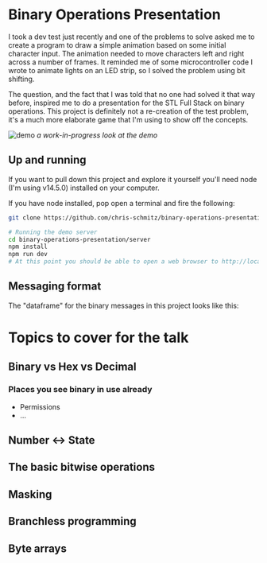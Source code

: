 # Binary Operations Presentation

I took a dev test just recently and one of the problems to solve asked me to create a program to draw a simple animation based on some initial character input. The animation needed to move characters left and right across a number of frames. It reminded me of some microcontroller code I wrote to animate lights on an LED strip, so I solved the problem using bit shifting.

The question, and the fact that I was told that no one had solved it that way before, inspired me to do a presentation for the STL Full Stack on binary operations. This project is definitely not a re-creation of the test problem, it's a much more elaborate game that I'm using to show off the concepts.

![demo](./readme_attachments/player-movement.gif)
_a work-in-progress look at the demo_

## Up and running

If you want to pull down this project and explore it yourself you'll need node (I'm using v14.5.0) installed on your computer.

If you have node installed, pop open a terminal and fire the following:

```bash
git clone https://github.com/chris-schmitz/binary-operations-presentation.git

# Running the demo server
cd binary-operations-presentation/server
npm install
npm run dev
# At this point you should be able to open a web browser to http://localhost:3001
```

## Messaging format

The "dataframe" for the binary messages in this project looks like this:

# Topics to cover for the talk

## Binary vs Hex vs Decimal

### Places you see binary in use already

- Permissions
- ...

## Number <-> State

## The basic bitwise operations

## Masking

## Branchless programming

## Byte arrays
